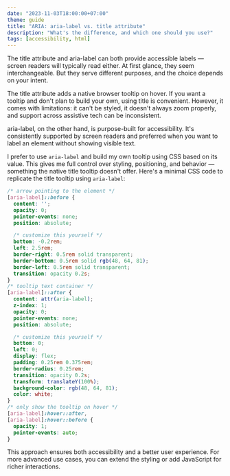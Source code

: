 ```yaml
---
date: "2023-11-03T18:00:00+07:00"
theme: guide
title: "ARIA: aria-label vs. title attribute"
description: "What's the difference, and which one should you use?"
tags: [accessibility, html]
---
```


The title attribute and aria-label can both provide accessible labels — screen readers will typically read either. At first glance, they seem interchangeable. But they serve different purposes, and the choice depends on your intent.

The title attribute adds a native browser tooltip on hover. If you want a tooltip and don't plan to build your own, using title is convenient. However, it comes with limitations: it can't be styled, it doesn't always zoom properly, and support across assistive tech can be inconsistent.

aria-label, on the other hand, is purpose-built for accessibility. It's consistently supported by screen readers and preferred when you want to label an element without showing visible text.

I prefer to use `aria-label` and build my own tooltip using CSS based on its value. This gives me full control over styling, positioning, and behavior — something the native title tooltip doesn't offer. Here's a minimal CSS code to replicate the title tooltip using `aria-label`:

```css
/* arrow pointing to the element */
[aria-label]::before {
  content: '';
  opacity: 0;
  pointer-events: none;
  position: absolute;

  /* customize this yourself */
  bottom: -0.2rem;
  left: 2.5rem;
  border-right: 0.5rem solid transparent;
  border-bottom: 0.5rem solid rgb(48, 64, 81);
  border-left: 0.5rem solid transparent;
  transition: opacity 0.2s;
}
/* tooltip text container */
[aria-label]::after {
  content: attr(aria-label);
  z-index: 1;
  opacity: 0;
  pointer-events: none;
  position: absolute;

  /* customize this yourself */
  bottom: 0;
  left: 0;
  display: flex;
  padding: 0.25rem 0.375rem;
  border-radius: 0.25rem;
  transition: opacity 0.2s;
  transform: translateY(100%);
  background-color: rgb(48, 64, 81);
  color: white;
}
/* only show the tooltip on hover */
[aria-label]:hover::after,
[aria-label]:hover::before {
  opacity: 1;
  pointer-events: auto;
}
```

This approach ensures both accessibility and a better user experience. For more advanced use cases, you can extend the styling or add JavaScript for richer interactions.
